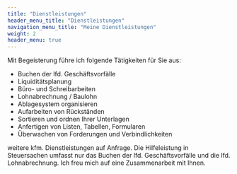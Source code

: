 ```yaml
---
title: "Dienstleistungen"
header_menu_title: "Dienstleistungen"
navigation_menu_title: "Meine Dienstleistungen"
weight: 2
header_menu: true
---
```


Mit Begeisterung führe ich folgende Tätigkeiten für Sie aus:

 - Buchen der lfd. Geschäftsvorfälle
 - Liquiditätsplanung
 - Büro- und Schreibarbeiten
 - Lohnabrechnung / Baulohn
 - Ablagesystem organisieren
 - Aufarbeiten von Rückständen
 - Sortieren und ordnen Ihrer Unterlagen
 - Anfertigen von Listen, Tabellen, Formularen
 - Überwachen von Forderungen und Verbindlichkeiten

weitere kfm. Dienstleistungen auf Anfrage.
Die Hilfeleistung in Steuersachen umfasst nur das Buchen der 
lfd. Geschäftsvorfälle und die lfd. Lohnabrechnung.
Ich freu mich auf eine Zusammenarbeit mit Ihnen.